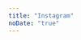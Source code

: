 ```yaml
---
title: "Instagram"
noDate: "true"
---
```

<div class="instagram">
</div>

<script src="js/jquery.lazyload.js"></script>
<script src="js/instagram.min.js"></script>
<script>
jQuery(function($) {
  $('.instagram').on('willLoadInstagram', function(event, options) {
    console.log(options);
  });
  $('.instagram').on('didLoadInstagram', function(event, response) {
    console.log(response);
  });
  $('.instagram').instagram({
    hash: 'perfect',
    clientId: '3ade0267f8cc474fa53686aa6f7a8db5'
  });
});
</script>